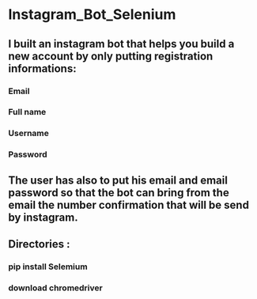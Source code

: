 # Instagram_Bot_Selenium

## I built an instagram bot that helps you build a new account by only putting registration informations:
### Email
### Full name
### Username
### Password

## The user has also to put his email and email password so that the bot can bring from the email the number confirmation that will be send by instagram.

## Directories :
### pip install Selemium
### download chromedriver 
